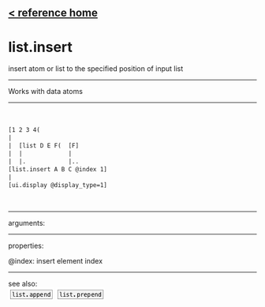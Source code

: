 [< reference home](index.html)
---

# list.insert


insert atom or list to the specified position of input list

---

Works with data atoms
<br>


---


```


[1 2 3 4(
|
|  [list D E F(  [F]
|  |             |
|  |.            |..
[list.insert A B C @index 1]
|
[ui.display @display_type=1]

            
```

---
arguments:


---
properties:

@index: insert element
            index<br>

---
see also:<br>
[![list.append](img/object_list.append.png)](list.append.html)
[![list.prepend](img/object_list.prepend.png)](list.prepend.html)
